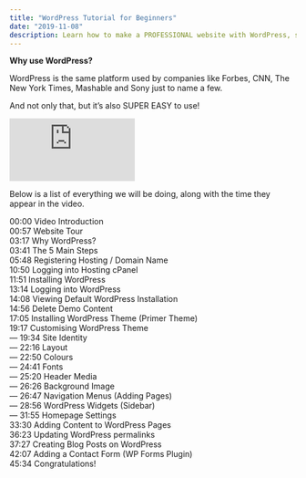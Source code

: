 ```yaml
---
title: "WordPress Tutorial for Beginners"
date: "2019-11-08"
description: Learn how to make a PROFESSIONAL website with WordPress, step by step! 
---
```


<strong>Why use WordPress?</strong>

WordPress is the same platform used by companies like Forbes, CNN, The New York Times, Mashable and Sony just to name a few.

And not only that, but it’s also SUPER EASY to use!

<iframe width="220" height="110" src="https://www.youtube.com/embed/H7tSg98RW7U" frameborder="0" allowfullscreen></iframe>

Below is a list of everything we will be doing, along with the time they appear in the video.

00:00 Video Introduction</br>
00:57 Website Tour</br>
03:17 Why WordPress?</br>
03:41 The 5 Main Steps</br>
05:48 Registering Hosting / Domain Name</br>
10:50 Logging into Hosting cPanel</br>
11:51 Installing WordPress</br>
13:14 Logging into WordPress</br>
14:08 Viewing Default WordPress Installation</br>
14:56 Delete Demo Content</br>
17:05 Installing WordPress Theme (Primer Theme)</br>
19:17 Customising WordPress Theme</br>
          — 19:34 Site Identity</br>
          — 22:16 Layout</br>
          — 22:50 Colours</br>
          — 24:41 Fonts</br>
          — 25:20 Header Media</br>
          — 26:26 Background Image</br>
          — 26:47 Navigation Menus (Adding Pages)</br>
          — 28:56 WordPress Widgets (Sidebar)</br>
          — 31:55 Homepage Settings</br>
33:30 Adding Content to WordPress Pages</br>
36:23 Updating WordPress permalinks</br>
37:27 Creating Blog Posts on WordPress</br>
42:07 Adding a Contact Form (WP Forms Plugin)</br>
45:34 Congratulations!</br>
